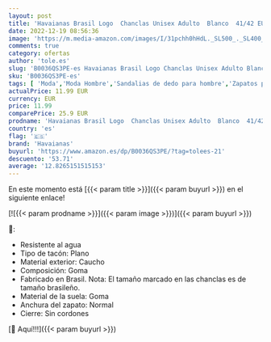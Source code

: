 ```yaml
---
layout: post
title: 'Havaianas Brasil Logo  Chanclas Unisex Adulto  Blanco  41/42 EU'
date: 2022-12-19 08:56:36
image: 'https://m.media-amazon.com/images/I/31pchh0hHdL._SL500_._SL400_.jpg'
comments: true
category: ofertas
author: 'tole.es'
slug: 'B0036QS3PE-es Havaianas Brasil Logo Chanclas Unisex Adulto Blanco 41/42 EU'
sku: 'B0036QS3PE-es'
tags: [ 'Moda','Moda Hombre','Sandalias de dedo para hombre','Zapatos para hombre','chanclas','havaianas','🇪🇸', ]
actualPrice: 11.99 EUR
currency: EUR
price: 11.99
comparePrice: 25.9 EUR
prodname: 'Havaianas Brasil Logo  Chanclas Unisex Adulto  Blanco  41/42 EU'
country: 'es'
flag: '🇪🇸'
brand: 'Havaianas'
buyurl: 'https://www.amazon.es/dp/B0036QS3PE/?tag=tolees-21'
descuento: '53.71'
average: '12.8265151515153'
---
```


En este momento está [{{< param title >}}]({{< param buyurl >}}) en el siguiente enlace!

[![{{< param prodname >}}]({{< param image >}})]({{< param buyurl >}})

🔎:

- Resistente al agua
- Tipo de tacón: Plano
- Material exterior: Caucho
- Composición: Goma
- Fabricado en Brasil. Nota: El tamaño marcado en las chanclas es de tamaño brasileño.
- Material de la suela: Goma
- Anchura del zapato: Normal
- Cierre: Sin cordones

[🛒 Aquí!!!]({{< param buyurl >}})
